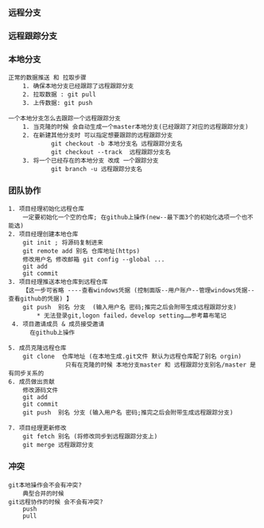 ### 远程分支
### 远程跟踪分支
### 本地分支
    正常的数据推送 和 拉取步骤
        1. 确保本地分支已经跟踪了远程跟踪分支
        2. 拉取数据 : git pull
        3. 上传数据: git push
        
    一个本地分支怎么去跟踪一个远程跟踪分支
        1. 当克隆的时候 会自动生成一个master本地分支(已经跟踪了对应的远程跟踪分支)
        2. 在新建其他分支时 可以指定想要跟踪的远程跟踪分支
                git checkout -b 本地分支名 远程跟踪分支名
                git checkout --track  远程跟踪分支名 
        3. 将一个已经存在的本地分支 改成 一个跟踪分支   
                git branch -u 远程跟踪分支名     
    

### 团队协作
    1. 项目经理初始化远程仓库
        一定要初始化一个空的仓库; 在github上操作(new--最下面3个的初始化选项一个也不能选)
    2. 项目经理创建本地仓库
        git init ; 将源码复制进来
        git remote add 别名 仓库地址(https)
        修改用户名 修改邮箱 git config --global ...
        git add
        git commit 
    3. 项目经理推送本地仓库到远程仓库
        【这一步可省略 ----查看windows凭据 (控制面版--用户账户--管理windows凭据--查看github的凭据) 】
        git push  别名 分支  (输入用户名 密码;推完之后会附带生成远程跟踪分支)
            * 无法登录git,logon failed，develop setting……参考幕布笔记
     4. 项目邀请成员 & 成员接受邀请
          在github上操作  
    
    5. 成员克隆远程仓库
        git clone  仓库地址 (在本地生成.git文件 默认为远程仓库配了别名 orgin)
                    只有在克隆的时候 本地分支master 和 远程跟踪分支别名/master 是有同步关系的
    6. 成员做出贡献
        修改源码文件
        git add 
        git commit 
        git push  别名 分支 (输入用户名 密码;推完之后会附带生成远程跟踪分支) 
        
    7. 项目经理更新修改
        git fetch 别名 (将修改同步到远程跟踪分支上)
        git merge 远程跟踪分支
        
### 冲突
    git本地操作会不会有冲突?
        典型合并的时候
    git远程协作的时候 会不会有冲突?
        push
        pull            
        
        
               
        
    
            